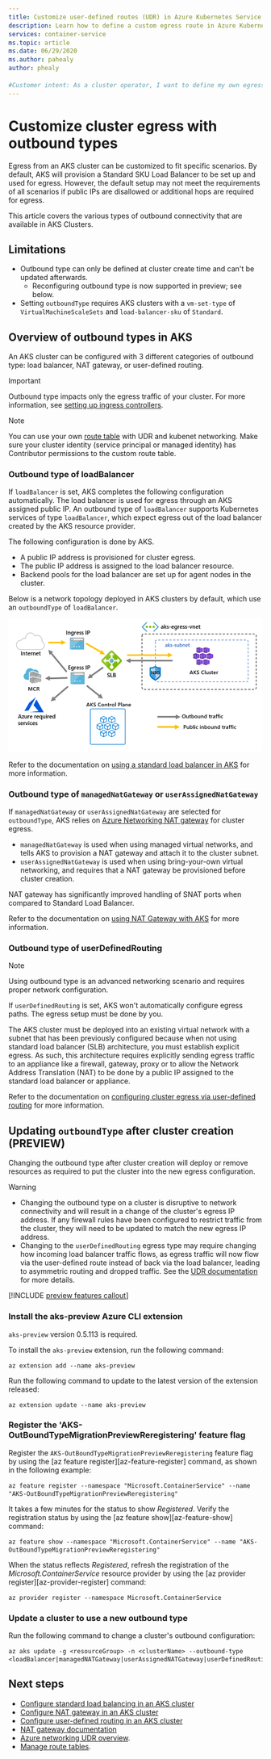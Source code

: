 ```yaml
---
title: Customize user-defined routes (UDR) in Azure Kubernetes Service (AKS)
description: Learn how to define a custom egress route in Azure Kubernetes Service (AKS)
services: container-service
ms.topic: article
ms.date: 06/29/2020
ms.author: pahealy
author: phealy

#Customer intent: As a cluster operator, I want to define my own egress paths with user-defined routes. Since I define this up front I do not want AKS provided load balancer configurations.
---
```


# Customize cluster egress with outbound types

Egress from an AKS cluster can be customized to fit specific scenarios. By default, AKS will provision a Standard SKU Load Balancer to be set up and used for egress. However, the default setup may not meet the requirements of all scenarios if public IPs are disallowed or additional hops are required for egress.

This article covers the various types of outbound connectivity that are available in AKS Clusters.

## Limitations
* Outbound type can only be defined at cluster create time and can't be updated afterwards.
  * Reconfiguring outbound type is now supported in preview; see below.
* Setting `outboundType` requires AKS clusters with a `vm-set-type` of `VirtualMachineScaleSets` and `load-balancer-sku` of `Standard`.

## Overview of outbound types in AKS

An AKS cluster can be configured with 3 different categories of outbound type: load balancer, NAT gateway, or user-defined routing.

> [!IMPORTANT]
> Outbound type impacts only the egress traffic of your cluster. For more information, see [setting up ingress controllers](ingress-basic.md).

> [!NOTE]
> You can use your own [route table][byo-route-table] with UDR and kubenet networking. Make sure your cluster identity (service principal or managed identity) has Contributor permissions to the custom route table.

### Outbound type of loadBalancer

If `loadBalancer` is set, AKS completes the following configuration automatically. The load balancer is used for egress through an AKS assigned public IP. An outbound type of `loadBalancer` supports Kubernetes services of type `loadBalancer`, which expect egress out of the load balancer created by the AKS resource provider.

The following configuration is done by AKS.
   * A public IP address is provisioned for cluster egress.
   * The public IP address is assigned to the load balancer resource.
   * Backend pools for the load balancer are set up for agent nodes in the cluster.

Below is a network topology deployed in AKS clusters by default, which use an `outboundType` of `loadBalancer`.

![Diagram shows ingress I P and egress I P, where the ingress I P directs traffic to a load balancer, which directs traffic to and from an internal cluster and other traffic to the egress I P, which directs traffic to the Internet, M C R, Azure required services, and the A K S Control Plane.](media/egress-outboundtype/outboundtype-lb.png)

Refer to the documentation on [using a standard load balancer in AKS](load-balancer-standard.md) for more information.

### Outbound type of `managedNatGateway` or `userAssignedNatGateway`

If `managedNatGateway` or `userAssignedNatGateway` are selected for `outboundType`, AKS relies on [Azure Networking NAT gateway](/azure/virtual-network/nat-gateway/manage-nat-gateway) for cluster egress. 

- `managedNatGateway` is used when using managed virtual networks, and tells AKS to provision a NAT gateway and attach it to the cluster subnet.
- `userAssignedNatGateway` is used when using bring-your-own virtual networking, and requires that a NAT gateway be provisioned before cluster creation.

NAT gateway has significantly improved handling of SNAT ports when compared to Standard Load Balancer.

Refer to the documentation on [using NAT Gateway with AKS](nat-gateway.md) for more information.

### Outbound type of userDefinedRouting

> [!NOTE]
> Using outbound type is an advanced networking scenario and requires proper network configuration.

If `userDefinedRouting` is set, AKS won't automatically configure egress paths. The egress setup must be done by you.

The AKS cluster must be deployed into an existing virtual network with a subnet that has been previously configured because when not using standard load balancer (SLB) architecture, you must establish explicit egress. As such, this architecture requires explicitly sending egress traffic to an appliance like a firewall, gateway, proxy or to allow the Network Address Translation (NAT) to be done by a public IP assigned to the standard load balancer or appliance.

Refer to the documentation on [configuring cluster egress via user-defined routing](egress-udr.md) for more information.

## Updating `outboundType` after cluster creation (PREVIEW)

Changing the outbound type after cluster creation will deploy or remove resources as required to put the cluster into the new egress configuration.

> [!WARNING]
> - Changing the outbound type on a cluster is disruptive to network connectivity and will result in a change of the cluster's egress IP address. If any firewall rules have been configured to restrict traffic from the cluster, they will need to be updated to match the new egress IP address.
> - Changing to the `userDefinedRouting` egress type may require changing how incoming load balancer traffic flows, as egress traffic will now flow via the user-defined route instead of back via the load balancer, leading to asymmetric routing and dropped traffic. See the [UDR documentation](egress-udr.md) for more details.

[!INCLUDE [preview features callout](includes/preview/preview-callout.md)]

### Install the aks-preview Azure CLI extension

`aks-preview` version 0.5.113 is required.

To install the `aks-preview` extension, run the following command:

```azurecli
az extension add --name aks-preview
```

Run the following command to update to the latest version of the extension released:

```azurecli
az extension update --name aks-preview
```

### Register the 'AKS-OutBoundTypeMigrationPreviewReregistering' feature flag

Register the `AKS-OutBoundTypeMigrationPreviewReregistering` feature flag by using the [az feature register][az-feature-register] command, as shown in the following example:

```azurecli-interactive
az feature register --namespace "Microsoft.ContainerService" --name "AKS-OutBoundTypeMigrationPreviewReregistering"
```

It takes a few minutes for the status to show *Registered*. Verify the registration status by using the [az feature show][az-feature-show] command:

```azurecli-interactive
az feature show --namespace "Microsoft.ContainerService" --name "AKS-OutBoundTypeMigrationPreviewReregistering"
```

When the status reflects *Registered*, refresh the registration of the *Microsoft.ContainerService* resource provider by using the [az provider register][az-provider-register] command:

```azurecli-interactive
az provider register --namespace Microsoft.ContainerService
```

### Update a cluster to use a new outbound type

Run the following command to change a cluster's outbound configuration:

```azurecli-interactive
az aks update -g <resourceGroup> -n <clusterName> --outbound-type <loadBalancer|managedNATGateway|userAssignedNATGateway|userDefinedRouting>
```

## Next steps

- [Configure standard load balancing in an AKS cluster](load-balancer-standard.md)
- [Configure NAT gateway in an AKS cluster](nat-gateway.md)
- [Configure user-defined routing in an AKS cluster](egress-udr.md)
- [NAT gateway documentation](/azure/aks/nat-gateway)
- [Azure networking UDR overview](../virtual-network/virtual-networks-udr-overview.md).
- [Manage route tables](../virtual-network/manage-route-table.md).

<!-- LINKS - internal -->
[az-aks-get-credentials]: /cli/azure/aks#az_aks_get_credentials
[byo-route-table]: configure-kubenet.md#bring-your-own-subnet-and-route-table-with-kubenet
